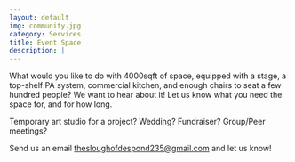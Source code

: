 ```yaml
---
layout: default
img: community.jpg 
category: Services
title: Event Space
description: |
---
```

What would you like to do with 4000sqft of space, equipped with a stage, a top-shelf PA system, commercial kitchen, and enough chairs to seat a few hundred people? We want to hear about it! Let us know what you need the space for, and for how long. 

Temporary art studio for a project? 
Wedding? 
Fundraiser? 
Group/Peer meetings? 

Send us an email <thesloughofdespond235@gmail.com> and let us know!
